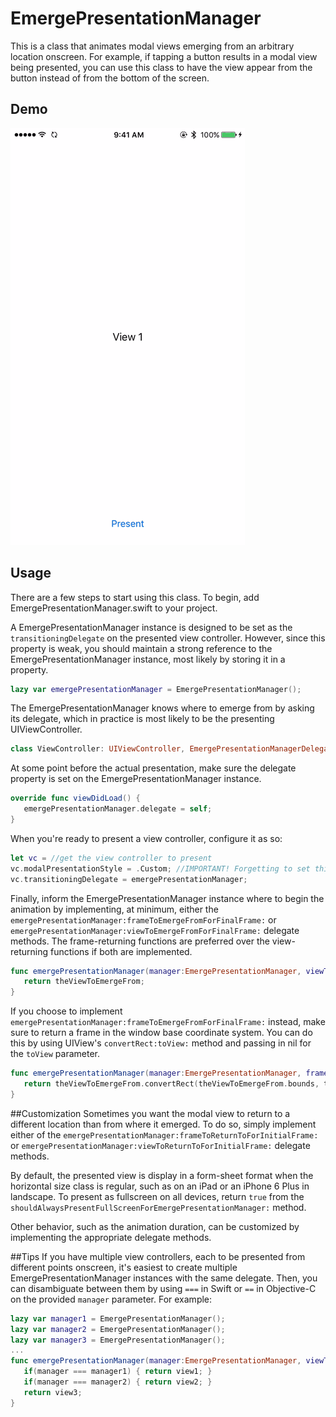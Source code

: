 # EmergePresentationManager

This is a class that animates modal views emerging from an arbitrary location onscreen. For example, if tapping a button results in a modal view being presented, you can use this class to have the view appear from the button instead of from the bottom of the screen.

## Demo

![How it looks](demo.gif)

## Usage

There are a few steps to start using this class. To begin, add EmergePresentationManager.swift to your project.
 
A EmergePresentationManager instance is designed to be set as the `transitioningDelegate` on the presented view controller. However, since this property is weak, you should maintain a strong reference to the EmergePresentationManager instance, most likely by storing it in a property.

```swift
lazy var emergePresentationManager = EmergePresentationManager();
```

The EmergePresentationManager knows where to emerge from by asking its delegate, which in practice is most likely to be the presenting UIViewController.

```swift
class ViewController: UIViewController, EmergePresentationManagerDelegate { ... }
```

At some point before the actual presentation, make sure the delegate property is set on the EmergePresentationManager instance.

```swift
override func viewDidLoad() {
   emergePresentationManager.delegate = self;
}
```

When you're ready to present a view controller, configure it as so:

```swift
let vc = //get the view controller to present
vc.modalPresentationStyle = .Custom; //IMPORTANT! Forgetting to set this will result in weirdness
vc.transitioningDelegate = emergePresentationManager;
```

Finally, inform the EmergePresentationManager instance where to begin the animation by implementing, at minimum, either the `emergePresentationManager:frameToEmergeFromForFinalFrame:` or `emergePresentationManager:viewToEmergeFromForFinalFrame:` delegate methods. The frame-returning functions are preferred over the view-returning functions if both are implemented.

```swift
func emergePresentationManager(manager:EmergePresentationManager, viewToEmergeFromForFinalFrame finalFrame:CGRect) -> UIView {
   return theViewToEmergeFrom;
}
```

If you choose to implement `emergePresentationManager:frameToEmergeFromForFinalFrame:` instead, make sure to return a frame in the window base coordinate system. You can do this by using UIView's `convertRect:toView:` method and passing in nil for the `toView` parameter.

```swift
func emergePresentationManager(manager:EmergePresentationManager, frameToEmergeFromForFinalFrame finalFrame:CGRect) -> CGRect {
   return theViewToEmergeFrom.convertRect(theViewToEmergeFrom.bounds, toView: nil);
}
```

##Customization
Sometimes you want the modal view to return to a different location than from where it emerged. To do so, simply implement either of the `emergePresentationManager:frameToReturnToForInitialFrame:` or `emergePresentationManager:viewToReturnToForInitialFrame:` delegate methods.

By default, the presented view is display in a form-sheet format when the horizontal size class is regular, such as on an iPad or an iPhone 6 Plus in landscape. To present as fullscreen on all devices, return `true` from the `shouldAlwaysPresentFullScreenForEmergePresentationManager:` method.

Other behavior, such as the animation duration, can be customized by implementing the appropriate delegate methods.

##Tips
If you have multiple view controllers, each to be presented from different points onscreen, it's easiest to create multiple EmergePresentationManager instances with the same delegate. Then, you can disambiguate between them by using `===` in Swift or `==` in Objective-C on the provided `manager` parameter. For example:

```swift
lazy var manager1 = EmergePresentationManager();
lazy var manager2 = EmergePresentationManager();
lazy var manager3 = EmergePresentationManager();
...
func emergePresentationManager(manager:EmergePresentationManager, viewToEmergeFromForFinalFrame finalFrame:CGRect) -> UIView {
   if(manager === manager1) { return view1; }
   if(manager === manager2) { return view2; }
   return view3;
}
```